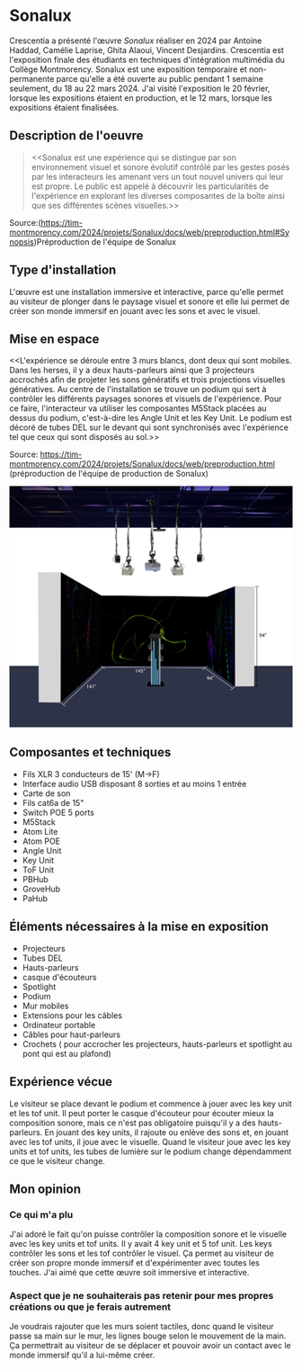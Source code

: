 # Sonalux
Crescentia a présenté l'œuvre *Sonalux* réaliser en 2024 par Antoine Haddad, Camélie Laprise, Ghita Alaoui, Vincent Desjardins. Crescentia est l'exposition finale des étudiants en techniques d'intégration multimédia du Collège Montmorency. Sonalux est une exposition temporaire et non-permanente parce qu'elle a été ouverte au public pendant 1 semaine seulement, du 18 au 22 mars 2024. J'ai visité l'exposition le 20 février, lorsque les expositions étaient en production, et le 12 mars, lorsque les expositions étaient finalisées. 
## Description de l'oeuvre
> <<Sonalux est une expérience qui se distingue par son environnement visuel et sonore évolutif contrôlé par les gestes posés par les interacteurs les amenant vers un tout nouvel univers qui leur est propre. Le public est appelé à découvrir les particularités de l'expérience en explorant les diverses composantes de la boîte ainsi que ses différentes scènes visuelles.>>

Source:(https://tim-montmorency.com/2024/projets/Sonalux/docs/web/preproduction.html#Synopsis)Préproduction de l'équipe de Sonalux

## Type d'installation
L'œuvre est une installation immersive et interactive, parce qu'elle permet au visiteur de plonger dans le paysage visuel et sonore et elle lui permet de créer son monde immersif en jouant avec les sons et avec le visuel.
## Mise en espace
  <<L'expérience se déroule entre 3 murs blancs, dont deux qui sont mobiles. Dans les herses, il y a deux hauts-parleurs ainsi que 3 projecteurs accrochés afin de projeter les sons génératifs et trois projections visuelles génératives. Au centre de l'installation se trouve un podium qui sert à contrôler les différents paysages sonores et visuels de l'expérience. Pour ce faire, l'interacteur va utiliser les composantes M5Stack placées au dessus du podium, c'est-à-dire les Angle Unit et les Key Unit. Le podium est décoré de tubes DEL sur le devant qui sont synchronisés avec l'expérience tel que ceux qui sont disposés au sol.>>

Source: https://tim-montmorency.com/2024/projets/Sonalux/docs/web/preproduction.html (préproduction de l'équipe de production de Sonalux)

![photo](media/plantation_sonalux.png)
## Composantes et techniques
- Fils XLR 3 conducteurs de 15' (M->F)
- Interface audio USB disposant 8 sorties et au moins 1 entrée
- Carte de son
- Fils cat6a de 15"
- Switch POE 5 ports
- M5Stack
- Atom Lite
- Atom POE
- Angle Unit
- Key Unit
- ToF Unit
- PBHub
- GroveHub
- PaHub

## Éléments nécessaires à la mise en exposition
- Projecteurs
- Tubes DEL
- Hauts-parleurs
- casque d'écouteurs
- Spotlight
- Podium
- Mur mobiles
- Extensions pour les câbles
- Ordinateur portable
- Câbles pour haut-parleurs
- Crochets ( pour accrocher les projecteurs, hauts-parleurs et spotlight au pont qui est au plafond)

##  Expérience vécue
Le visiteur se place devant le podium et commence à jouer avec les key unit et les tof unit. Il peut porter le casque d'écouteur pour écouter mieux la composition sonore, mais ce n'est pas obligatoire puisqu'il y a des hauts-parleurs. En jouant des key units, il rajoute ou enlève des sons et, en jouant avec les tof units, il joue avec le visuelle. Quand le visiteur joue avec les key units et tof units, les tubes de lumière sur le podium change dépendamment ce que le visiteur change.

## Mon opinion
### Ce qui m'a plu
J'ai adoré le fait qu'on puisse contrôler la composition sonore et le visuelle avec les key units et tof units. Il y avait 4 key unit et 5 tof unit. Les keys contrôler les sons et les tof contrôler le visuel. Ça permet au visiteur de créer son propre monde immersif et d'expérimenter avec toutes les touches. J'ai aimé que cette œuvre soit immersive et interactive.

###  Aspect que je ne souhaiterais pas retenir pour mes propres créations ou que je ferais autrement
 Je voudrais rajouter que les murs soient tactiles, donc quand le visiteur passe sa main sur le mur, les lignes bouge selon le mouvement de la main. Ça permettrait au visiteur de se déplacer et pouvoir avoir un contact avec le monde immersif qu'il a lui-même créer.
